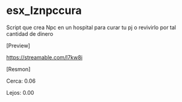 # esx_lznpccura
Script que crea Npc en un hospital para curar tu pj o revivirlo por tal cantidad de dinero

[Preview]

https://streamable.com/l7kw8i

[Resmon]

Cerca: 0.06

Lejos: 0.00
